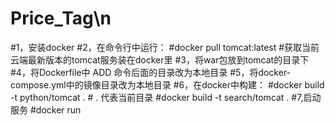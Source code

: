 # Price_Tag\n
#1，安装docker
#2，在命令行中运行：
#docker pull tomcat:latest #获取当前云端最新版本的tomcat服务装在docker里
#3，将war包放到tomcat的目录下
#4，将Dockerfile中 ADD 命令后面的目录改为本地目录
#5，将docker-compose.yml中的镜像目录改为本地目录 
#6，在docker中构建：
#docker build -t python/tomcat . # . 代表当前目录
#docker build -t search/tomcat .
#7,启动服务 #docker run
